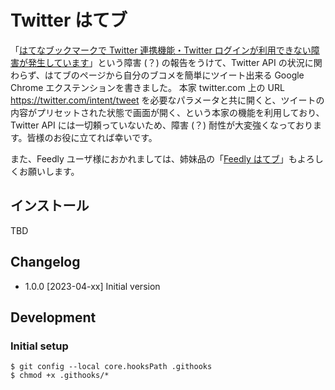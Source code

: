 # Twitter はてブ

「[はてなブックマークで Twitter 連携機能・Twitter ログインが利用できない障害が発生しています](https://bookmark.hatenastaff.com/entry/2023/04/08/074419)」という障害 (？) の報告をうけて、Twitter API の状況に関わらず、はてブのページから自分のブコメを簡単にツイート出来る Google Chrome エクステンションを書きました。
本家 twitter.com 上の URL https://twitter.com/intent/tweet を必要なパラメータと共に開くと、ツイートの内容がプリセットされた状態で画面が開く、という本家の機能を利用しており、Twitter API には一切頼っていないため、障害 (？) 耐性が大変強くなっております。皆様のお役に立てれば幸いです。

また、Feedly ユーザ様におかれましては、姉妹品の「[Feedly はてブ](https://chrome.google.com/webstore/detail/feedly-%E3%81%AF%E3%81%A6%E3%83%96/ggaaakgimbjhmglfoahnaoknmceipgni)」もよろしくお願いします。

## インストール

TBD

## Changelog

-   1.0.0 [2023-04-xx] Initial version

## Development

### Initial setup

```
$ git config --local core.hooksPath .githooks
$ chmod +x .githooks/*
```
